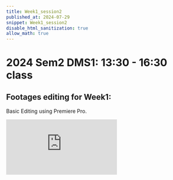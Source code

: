 ```yaml
---
title: Week1_session2
published_at: 2024-07-29
snippet: Week1_session2
disable_html_sanitization: true
allow_math: true
---
```


#  2024 Sem2 DMS1: 13:30 - 16:30 class

## Footages editing for Week1:

Basic Editing using Premiere Pro. 

<iframe id="week1_footage" src="https://www.youtube.com/embed/i7FwS9yP50" title="Basic Editing" frameborder="0" allow="accelerometer; autoplay; clipboard-write; encrypted-media; gyroscope; picture-in-picture; web-share" referrerpolicy="strict-origin-when-cross-origin" allowfullscreen></iframe>

<script type="module">

    console.log (`hello world! 🚀`)

    const iframe  = document.getElementById (`week1_video`)
    iframe.width  = iframe.parentNode.scrollWidth
    iframe.height = iframe.width * 9 / 16

</script>

